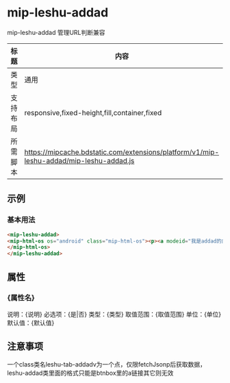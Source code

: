 # mip-leshu-addad

mip-leshu-addad 管理URL判断兼容


标题|内容
----|----
类型|通用
支持布局|responsive,fixed-height,fill,container,fixed
所需脚本|https://mipcache.bdstatic.com/extensions/platform/v1/mip-leshu-addad/mip-leshu-addad.js

## 示例

### 基本用法
```html
<mip-leshu-addad>
<mip-html-os os="android" class="mip-html-os"><p><a modeid="我是addad的内容" ><i></i>xx</a></p>
</mip-html-os>
</mip-leshu-addad>
```

## 属性

### {属性名}

说明：{说明}
必选项：{是|否}
类型：{类型}
取值范围：{取值范围}
单位：{单位}
默认值：{默认值}

## 注意事项
一个class类名leshu-tab-addadv为一个点，仅限fetchJsonp后获取数据，
leshu-addad类里面的格式只能是btnbox里的a链接其它则无效



